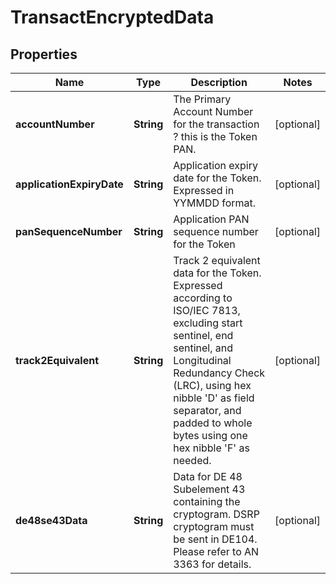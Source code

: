 

# TransactEncryptedData


## Properties

Name | Type | Description | Notes
------------ | ------------- | ------------- | -------------
**accountNumber** | **String** | The Primary Account Number for the transaction ? this is the Token PAN.  |  [optional]
**applicationExpiryDate** | **String** | Application expiry date for the Token. Expressed in YYMMDD format.  |  [optional]
**panSequenceNumber** | **String** | Application PAN sequence number for the Token  |  [optional]
**track2Equivalent** | **String** | Track 2 equivalent data for the Token. Expressed according to ISO/IEC 7813, excluding start sentinel, end sentinel, and Longitudinal Redundancy Check (LRC), using hex nibble &#39;D&#39; as field separator, and padded to whole bytes using one hex nibble &#39;F&#39; as needed.  |  [optional]
**de48se43Data** | **String** | Data for DE 48 Subelement 43 containing the cryptogram. DSRP cryptogram must be sent in DE104. Please refer to AN 3363 for details.  |  [optional]



